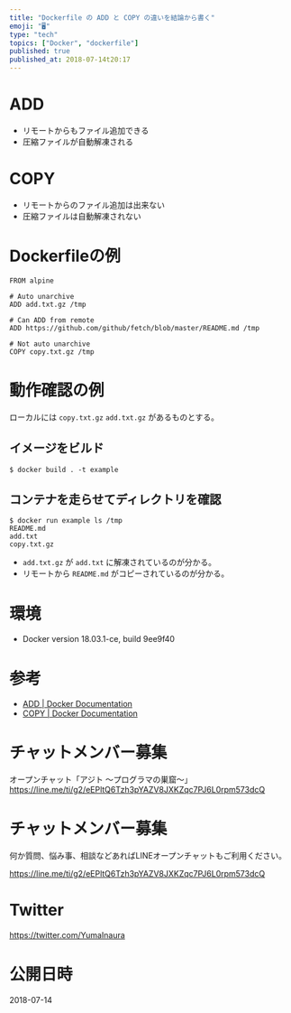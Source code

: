 ```yaml
---
title: "Dockerfile の ADD と COPY の違いを結論から書く"
emoji: "🖥"
type: "tech"
topics: ["Docker", "dockerfile"]
published: true
published_at: 2018-07-14t20:17
---
```


# ADD

- リモートからもファイル追加できる
- 圧縮ファイルが自動解凍される

# COPY

- リモートからのファイル追加は出来ない
- 圧縮ファイルは自動解凍されない

# Dockerfileの例

```dockerfile:Dockerfile
FROM alpine

# Auto unarchive
ADD add.txt.gz /tmp

# Can ADD from remote
ADD https://github.com/github/fetch/blob/master/README.md /tmp

# Not auto unarchive
COPY copy.txt.gz /tmp
```

# 動作確認の例

ローカルには `copy.txt.gz` `add.txt.gz` があるものとする。

## イメージをビルド

```
$ docker build . -t example
```

## コンテナを走らせてディレクトリを確認

```
$ docker run example ls /tmp
README.md
add.txt
copy.txt.gz
```


- `add.txt.gz` が `add.txt` に解凍されているのが分かる。
- リモートから `README.md` がコピーされているのが分かる。


# 環境

- Docker version 18.03.1-ce, build 9ee9f40

# 参考

- [ADD | Docker Documentation](https://docs.docker.com/engine/reference/builder/#add)
- [COPY | Docker Documentation](https://docs.docker.com/engine/reference/builder/#copy)


# チャットメンバー募集

オープンチャット「アジト 〜プログラマの巣窟〜」
https://line.me/ti/g2/eEPltQ6Tzh3pYAZV8JXKZqc7PJ6L0rpm573dcQ



<!-- Update From Qiita API -->

# チャットメンバー募集


何か質問、悩み事、相談などあればLINEオープンチャットもご利用ください。

https://line.me/ti/g2/eEPltQ6Tzh3pYAZV8JXKZqc7PJ6L0rpm573dcQ





# Twitter


https://twitter.com/YumaInaura


<!-- Update From Qiita API -->



# 公開日時

2018-07-14
